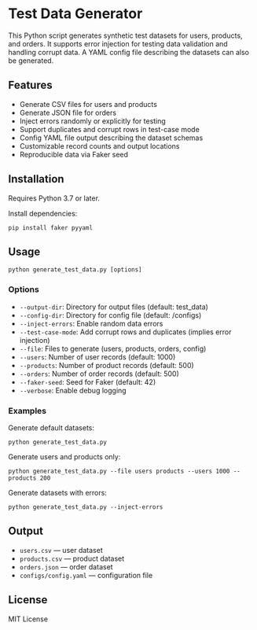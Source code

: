 # Test Data Generator

This Python script generates synthetic test datasets for users, products, and orders. It supports error injection for testing data validation and handling corrupt data. A YAML config file describing the datasets can also be generated.

## Features

- Generate CSV files for users and products
- Generate JSON file for orders
- Inject errors randomly or explicitly for testing
- Support duplicates and corrupt rows in test-case mode
- Config YAML file output describing the dataset schemas
- Customizable record counts and output locations
- Reproducible data via Faker seed

## Installation

Requires Python 3.7 or later.

Install dependencies:

```
pip install faker pyyaml
```

## Usage

```
python generate_test_data.py [options]
```

### Options

- `--output-dir`: Directory for output files (default: test_data)
- `--config-dir`: Directory for config file (default: <output-dir>/configs)
- `--inject-errors`: Enable random data errors
- `--test-case-mode`: Add corrupt rows and duplicates (implies error injection)
- `--file`: Files to generate (users, products, orders, config)
- `--users`: Number of user records (default: 1000)
- `--products`: Number of product records (default: 500)
- `--orders`: Number of order records (default: 500)
- `--faker-seed`: Seed for Faker (default: 42)
- `--verbose`: Enable debug logging

### Examples

Generate default datasets:

```
python generate_test_data.py
```

Generate users and products only:

```
python generate_test_data.py --file users products --users 1000 --products 200
```

Generate datasets with errors:

```
python generate_test_data.py --inject-errors
```

## Output

- `users.csv` — user dataset
- `products.csv` — product dataset
- `orders.json` — order dataset
- `configs/config.yaml` — configuration file

## License

MIT License
